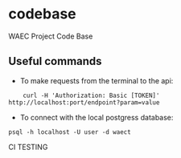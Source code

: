 # codebase

WAEC Project Code Base

## Useful commands

- To make requests from the terminal to the api:

```bashrc
    curl -H 'Authorization: Basic [TOKEN]' http://localhost:port/endpoint?param=value
```

- To connect with the local postgress database:

```bashrc
psql -h localhost -U user -d waect
```

CI TESTING
